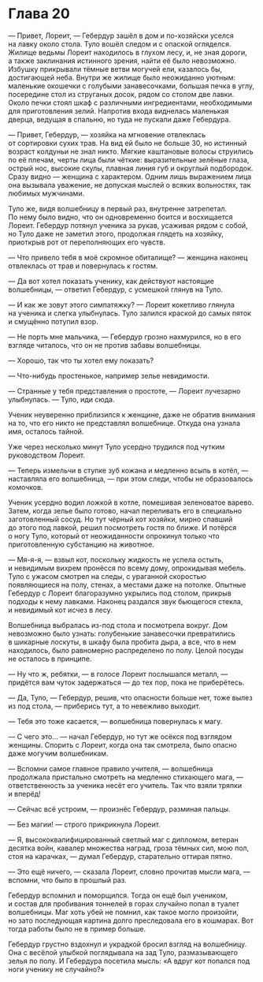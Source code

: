 # Глава 20

— Привет, Лореит, — Гебердур зашёл в дом и по-хозяйски уселся на лавку около стола. Туло вошёл следом и с опаской огляделся. Жилище ведьмы Лореит находилось в глухом лесу, и, не зная дороги, а также заклинания истинного зрения, найти её было невозможно. Избушку прикрывали тёмные ветви могучей ели, казалось бы, достигающей неба. Внутри же жилище было неожиданно уютным: маленькие окошечки с голубыми занавесочками, большая печка в углу, посередине стол из струганых досок, рядом со столом две лавки. Около печки стоял шкаф с различными ингредиентами, необходимыми для приготовления зелий. Напротив входа виднелась маленькая дверца, ведущая в спальню, но туда не пускали даже Гебердура.

— Привет, Гебердур, — хозяйка на мгновение отвлеклась от сортировки сухих трав. На вид ей было не больше 30, но истинный возраст колдуньи не знал никто. Мягкие каштановые волосы струились по её плечам, черты лица были чёткие: выразительные зелёные глаза, острый нос, высокие скулы, плавная линия губ и округлый подбородок. Сразу видно — женщина с характером. Одним лишь выражением лица она вызывала уважение, не допуская мыслей о всяких вольностях, так любимых мужчинами.

Туло же, видя волшебницу в первый раз, внутренне затрепетал. По нему было видно, что он одновременно боится и восхищается Лореит. Гебердур потянул ученика за рукав, усаживая рядом с собой, но Туло даже не заметил этого, продолжая глядеть на хозяйку, приоткрыв рот от переполняющих его чувств.

— Что привело тебя в моё скромное обиталище? — женщина наконец отвлеклась от трав и повернулась к гостям.

— Да вот хотел показать ученику, как действуют настоящие волшебницы, — ответил Гебердур, с усмешкой глянув на Туло.

— И как же зовут этого симпатяжку? — Лореит кокетливо глянула на ученика и слегка улыбнулась. Туло залился краской до самых пяток и смущённо потупил взор.

— Не порть мне мальчика, — Гебердур грозно нахмурился, но в его взгляде читалось, что он не против забавы волшебницы.

— Хорошо, так что ты хотел ему показать?

— Что-нибудь простенькое, например зелье невидимости.

— Странные у тебя представления о простоте, — Лореит лучезарно улыбнулась. — Туло, иди сюда.

Ученик неуверенно приблизился к женщине, даже не обратив внимания на то, что его никто не представлял волшебнице. Откуда она узнала имя, осталось тайной.

Уже через несколько минут Туло усердно трудился под чутким руководством Лореит.

— Теперь измельчи в ступке зуб кожана и медленно всыпь в котёл, — наставляла его волшебница, — при этом следи, чтобы не образовалось комочков.

Ученик усердно водил ложкой в котле, помешивая зеленоватое варево. Затем, когда зелье было готово, начал переливать его в специально заготовленный сосуд. Но тут чёрный кот хозяйки, мирно спавший до этого под лавкой, решил посмотреть гостя по ближе. И потёрся о ногу Туло, который от неожиданности опрокинул только что приготовленную субстанцию на животное.

— Мя-я-я, — взвыл кот, поскольку жидкость не успела остыть, и невидимым вихрем пронёсся по всему дому, опрокидывая мебель. Туло с ужасом смотрел на следы, с ураганной скоростью появляющиеся на полу, стенах, а местами даже на потолке. Опытные Гебердур с Лореит благоразумно укрылись под столом, прикрыв подходы к нему лавками. Наконец раздался звук бьющегося стекла, и невидимый кот исчез в лесу.

Волшебница выбралась из-под стола и посмотрела вокруг. Дом невозможно было узнать: голубенькие занавесочки превратились в шикарные лоскуты, в шкафу была пробита дыра, а все, что в нем находилось, было равномерно распределено по полу. Целой посуды не осталось в принципе.

— Ну что ж, ребятки, — в голосе Лореит послышался металл, — придётся вам чуток задержаться — до тех пор, пока не приберётесь.

— Да, Туло, — Гебердур, решив, что опасности больше нет, тоже вылез из под стола, — приберись тут, а то невежливо выходит.

— Тебя это тоже касается, — волшебница повернулась к магу.

— С чего это... — начал Гебердур, но тут же осёкся под взглядом женщины. Спорить с Лореит, когда она так смотрела, было опасно даже могучим волшебникам.

— Вспомни самое главное правило учителя, — волшебница продолжала пристально смотреть на медленно стихающего мага, — ответственность за ученика несёт его учитель. Так что взяли тряпки и вперёд!

— Сейчас всё устроим, — произнёс Гебердур, разминая пальцы.

— Без магии! — строго прикрикнула Лореит.

— Я, высококвалифицированный светлый маг с дипломом, ветеран десятка войн, кавалер множества наград, гроза тёмных сил, мою пол, стоя на карачках, — думал Гебердур, старательно оттирая пятно.

— Это ещё ничего, — сказала Лореит, словно прочитав мысли мага, — вспомни, что было в прошлый раз.

Гебердур вспомнил и поморщился. Тогда он ещё был учеником, и состав для пробивания тоннелей в горах случайно попал в туалет волшебницы. Маг хоть убей не помнил, как такое могло произойти, но зато последующая картина долго преследовала его в кошмарах. Вот тогда работы было не в пример больше.

Гебердур грустно вздохнул и украдкой бросил взгляд на волшебницу. Она с весёлой улыбкой поглядывала на зад Туло, размазывающего зелья по полу. И Гебердура посетила мысль: «А вдруг кот попался под ноги ученику не случайно?»


